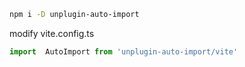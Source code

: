 ```sh
npm i -D unplugin-auto-import
```

modify vite.config.ts
```ts
import  AutoImport from 'unplugin-auto-import/vite'

```